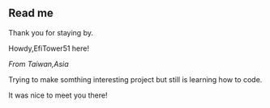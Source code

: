 ## Read me
Thank you for staying by.

Howdy,EfiTower51 here!

*From Taiwan,Asia*

Trying to make somthing interesting project but still is learning how to code.

It was nice to meet you there!


